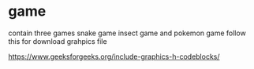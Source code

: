 # game
contain three games snake game insect game and pokemon game
follow this for download grahpics file


https://www.geeksforgeeks.org/include-graphics-h-codeblocks/
